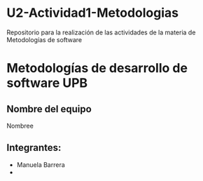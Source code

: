 # U2-Actividad1-Metodologias
Repositorio para la realización de las actividades de la materia de Metodologías de software

# Metodologías de desarrollo de software UPB
 
## Nombre del equipo 
Nombree
 
## Integrantes:
- Manuela Barrera
-